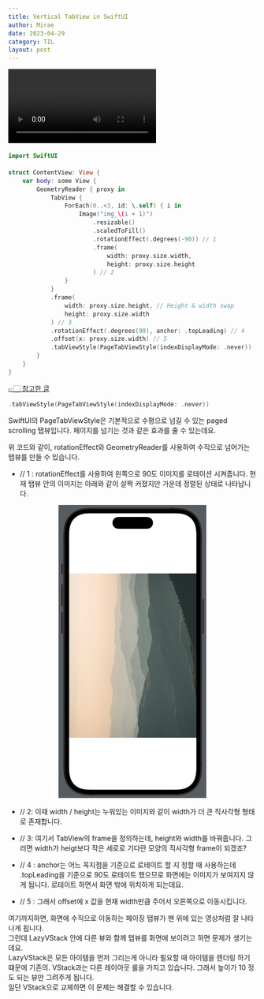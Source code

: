 ```yaml
---
title: Vertical TabView in SwiftUI
author: Mirae
date: 2023-04-29
category: TIL
layout: post
---
```


<video src="https://user-images.githubusercontent.com/85061148/235292829-c16fccb8-e5ae-4243-86e3-356f57443024.mov" controls="controls" style="max-width: 300px">
</video>

```swift
import SwiftUI

struct ContentView: View {
    var body: some View {
        GeometryReader { proxy in
            TabView {
                ForEach(0..<3, id: \.self) { i in
                    Image("img_\(i + 1)")
                        .resizable()
                        .scaledToFill()
                        .rotationEffect(.degrees(-90)) // 1
                        .frame(
                            width: proxy.size.width,
                            height: proxy.size.height
                        ) // 2
                }
            }
            .frame(
                width: proxy.size.height, // Height & width swap
                height: proxy.size.width
            ) // 3
            .rotationEffect(.degrees(90), anchor: .topLeading) // 4
            .offset(x: proxy.size.width) // 5
            .tabViewStyle(PageTabViewStyle(indexDisplayMode: .never))
        }
    }
}
```

[👉🏻 참고한 글](https://morioh.com/p/81b0a940fba0)  

```swift
.tabViewStyle(PageTabViewStyle(indexDisplayMode: .never))
```

SwiftUI의 PageTabViewStyle은 기본적으로 수평으로 넘길 수 있는 paged scrolling 탭뷰입니다.
페이지를 넘기는 것과 같은 효과를 줄 수 있는데요.

위 코드와 같이, rotationEffect와 GeometryReader를 사용하여 수직으로 넘어가는 탭뷰를 만들 수 있습니다.  

- // 1 : rotationEffect를 사용하여 왼쪽으로 90도 이미지를 로테이션 시켜줍니다. 현재 탭뷰 안의 이미지는 아래와 같이 살짝 커졌지만 가운데 정렬된 상태로 나타납니다. 

<center><img src="/assets/images/VerticalTabView_2.png" alt="VerticalTabView_2.png" width="300"><br></center>

- // 2: 이때 width / height는 누워있는 이미지와 같이 width가 더 큰 직사각형 형태로 존재합니다. 

- // 3: 여기서 TabView의 frame을 정의하는데, height와 width를 바꿔줍니다. 그러면 width가 heigt보다 작은 세로로 기다란 모양의 직사각형 frame이 되겠죠? 

- // 4 : anchor는 어느 꼭지점을 기준으로 로테이트 할 지 정할 때 사용하는데 .topLeading을 기준으로 90도 로테이트 했으므로 화면에는 이미지가 보여지지 않게 됩니다. 로테이트 하면서 화면 밖에 위치하게 되는데요.

- // 5 : 그래서 offset에 x 값을 현재 width만큼 주어서 오른쪽으로 이동시킵니다. 
  
  
여기까지하면, 화면에 수직으로 이동하는 페이징 탭뷰가 맨 위에 있는 영상처럼 잘 나타나게 됩니다.  
그런데 LazyVStack 안에 다른 뷰와 함께 탭뷰를 화면에 보이려고 하면 문제가 생기는데요.  
LazyVStack은 모든 아이템을 먼저 그리는게 아니라 필요할 때 아이템을 렌더링 하기 떄문에 기존의. VStack과는 다른 레이아웃 룰을 가지고 있습니다. 그래서 높이가 10 정도 되는 뷰만 그려주게 됩니다.  
일단 VStack으로 교체하면 이 문제는 해결할 수 있습니다.




